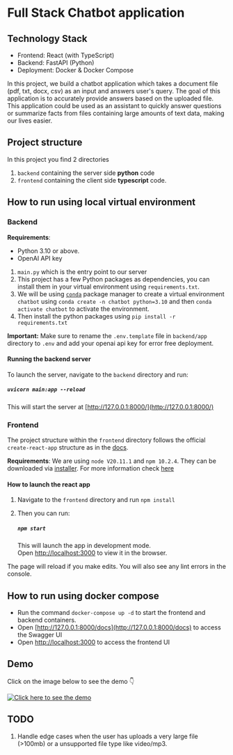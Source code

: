 # Full Stack Chatbot application

## Technology Stack

* Frontend: React (with TypeScript)
* Backend: FastAPI (Python)
* Deployment: Docker & Docker Compose

In this project, we build a chatbot application which takes a document file (pdf, txt, docx, csv) as an input and answers user's query. The goal of this application is to accurately provide answers based on the uploaded file. This application could be used as an assistant to quickly answer questions or summarize facts from files containing large amounts of text data, making our lives easier.

## Project structure

In this project you find 2 directories

1. `backend` containing the server side **python** code
2. `frontend` containing the client side **typescript** code.

## How to run using local virtual environment 
### Backend

**Requirements**: 

* Python 3.10 or above.
* OpenAI API key 

1. `main.py` which is the entry point to our server
2. This project has a few Python packages as dependencies, you can install them in your virtual environment using `requirements.txt`.
3. We will be using [`conda`](https://docs.conda.io/projects/conda/en/stable/) package manager to create a virtual environment `chatbot` using `conda create -n chatbot python=3.10` and then `conda activate chatbot` to activate the environment.
4. Then install the python packages using `pip install -r requirements.txt`

**Important:** Make sure to rename the `.env.template` file in `backend/app` directory to `.env` and add your openai api key for error free deployment. 

#### Running the backend server

To launch the server, navigate to the `backend` directory and run:

##### `uvicorn main:app --reload`

This will start the server at [http://127.0.0.1:8000/](http://127.0.0.1:8000/)

### Frontend

The project structure within the `frontend` directory follows the official `create-react-app` structure as in the [docs](https://create-react-app.dev/docs/folder-structure). 

**Requirements**: We are using `node V20.11.1` and `npm 10.2.4`. They can be downloaded via [installer](https://nodejs.org/en). For more information check [here](https://docs.npmjs.com/downloading-and-installing-node-js-and-npm)

#### How to launch the react app

1. Navigate to the `frontend` directory and run `npm install`
2. Then you can run:

   ##### `npm start`

   This will launch the app in development mode.\
   Open [http://localhost:3000](http://localhost:3000) to view it in the browser.

The page will reload if you make edits. You will also see any lint errors in the console.

## How to run using docker compose

* Run the command `docker-compose up -d` to start the frontend and backend containers. 
* Open [http://127.0.0.1:8000/docs](http://127.0.0.1:8000/docs) to access the Swagger UI
* Open [http://localhost:3000](http://localhost:3000) to access the frontend UI

## Demo

Click on the image below to see the demo 👇

[![Click here to see the demo](<img width="1327" height="694" alt="image" src="https://github.com/user-attachments/assets/25097e0a-7797-4f26-b1ce-264e36c3d6be" />
)](https://youtu.be/LM6tR4GBXMQ)

## TODO

1. Handle edge cases when the user has uploads a very large file (>100mb) or a unsupported file type like video/mp3.
